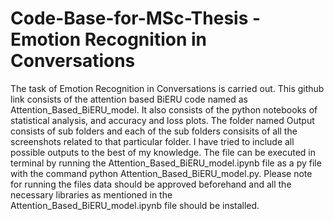 # Code-Base-for-MSc-Thesis - Emotion Recognition in Conversations 
The task of Emotion Recognition in Conversations is carried out. 
This github link consists of the attention based BiERU code named as Attention_Based_BiERU_model. It also consists of the python notebooks of statistical analysis, 
and accuracy and loss plots. 
The folder named Output consists of sub folders and each of the sub folders consisits of all the screenshots related to that particular folder.
I have tried to include all possible outputs to the best of my knowledge. 
The file can be executed in terminal by running the Attention_Based_BiERU_model.ipynb file as a py file with the command python Attention_Based_BiERU_model.py.
Please note for running the files data should be approved beforehand and all the necessary libraries as mentioned in the Attention_Based_BiERU_model.ipynb file 
should be installed. 
